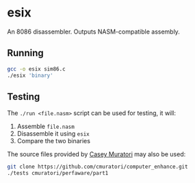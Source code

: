# esix

An 8086 disassembler. Outputs NASM-compatible assembly.

## Running

```sh
gcc -o esix sim86.c
./esix 'binary'
```

## Testing

The `./run <file.nasm>` script can be used for testing, it will:
1. Assemble `file.nasm`
2. Disassemble it using `esix`
3. Compare the two binaries

The source files provided by [Casey Muratori](https://github.com/cmuratori/computer_enhance/tree/main/perfaware/part1) may also be used:

```sh
git clone https://github.com/cmuratori/computer_enhance.git
./tests cmuratori/perfaware/part1
```

